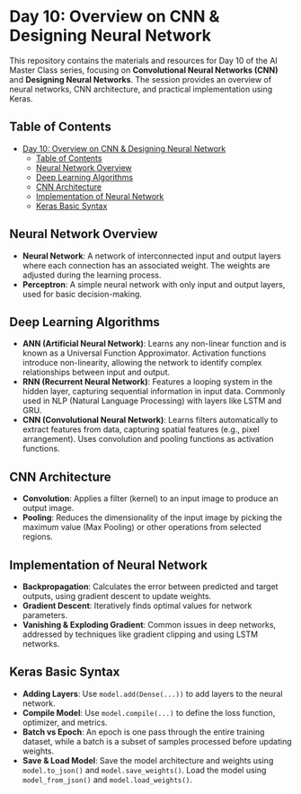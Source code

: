 # Day 10: Overview on CNN & Designing Neural Network

This repository contains the materials and resources for Day 10 of the AI Master Class series, focusing on **Convolutional Neural Networks (CNN)** and **Designing Neural Networks**. The session provides an overview of neural networks, CNN architecture, and practical implementation using Keras.

## Table of Contents
- [Day 10: Overview on CNN \& Designing Neural Network](#day-10-overview-on-cnn--designing-neural-network)
  - [Table of Contents](#table-of-contents)
  - [Neural Network Overview](#neural-network-overview)
  - [Deep Learning Algorithms](#deep-learning-algorithms)
  - [CNN Architecture](#cnn-architecture)
  - [Implementation of Neural Network](#implementation-of-neural-network)
  - [Keras Basic Syntax](#keras-basic-syntax)


## Neural Network Overview
- **Neural Network**: A network of interconnected input and output layers where each connection has an associated weight. The weights are adjusted during the learning process.
- **Perceptron**: A simple neural network with only input and output layers, used for basic decision-making.

## Deep Learning Algorithms
- **ANN (Artificial Neural Network)**: Learns any non-linear function and is known as a Universal Function Approximator. Activation functions introduce non-linearity, allowing the network to identify complex relationships between input and output.
- **RNN (Recurrent Neural Network)**: Features a looping system in the hidden layer, capturing sequential information in input data. Commonly used in NLP (Natural Language Processing) with layers like LSTM and GRU.
- **CNN (Convolutional Neural Network)**: Learns filters automatically to extract features from data, capturing spatial features (e.g., pixel arrangement). Uses convolution and pooling functions as activation functions.

## CNN Architecture
- **Convolution**: Applies a filter (kernel) to an input image to produce an output image.
- **Pooling**: Reduces the dimensionality of the input image by picking the maximum value (Max Pooling) or other operations from selected regions.

## Implementation of Neural Network
- **Backpropagation**: Calculates the error between predicted and target outputs, using gradient descent to update weights.
- **Gradient Descent**: Iteratively finds optimal values for network parameters.
- **Vanishing & Exploding Gradient**: Common issues in deep networks, addressed by techniques like gradient clipping and using LSTM networks.

## Keras Basic Syntax
- **Adding Layers**: Use `model.add(Dense(...))` to add layers to the neural network.
- **Compile Model**: Use `model.compile(...)` to define the loss function, optimizer, and metrics.
- **Batch vs Epoch**: An epoch is one pass through the entire training dataset, while a batch is a subset of samples processed before updating weights.
- **Save & Load Model**: Save the model architecture and weights using `model.to_json()` and `model.save_weights()`. Load the model using `model_from_json()` and `model.load_weights()`.

